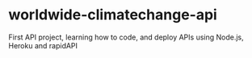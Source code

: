 # worldwide-climatechange-api
First API project, learning how to code, and deploy APIs using Node.js, Heroku and rapidAPI
